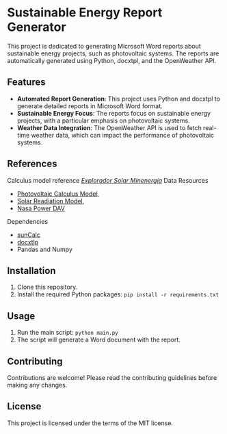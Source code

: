 # Sustainable Energy Report Generator

This project is dedicated to generating Microsoft Word reports about sustainable energy
projects, such as photovoltaic systems. The reports are automatically generated using
Python, docxtpl, and the OpenWeather API.

## Features

- **Automated Report Generation**: This project uses Python and docxtpl to generate
  detailed reports in Microsoft Word format.
- **Sustainable Energy Focus**: The reports focus on sustainable energy projects, with a
  particular emphasis on photovoltaic systems.
- **Weather Data Integration**: The OpenWeather API is used to fetch real-time weather
  data, which can impact the performance of photovoltaic systems.

## References

Calculus model reference
_[Explorador Solar Minenergía](https://solar.minenergia.cl/inicio)_ Data Resources

- [Photovoltaic Calculus Model](https://solar.minenergia.cl/downloads/fotovoltaico.pdf),
- [Solar Readiation Model](https://solar.minenergia.cl/downloads/radiacion.pdf),
- [Nasa Power DAV](https://power.larc.nasa.gov/data-access-viewer/)

Dependencies

- [sunCalc](https://pypi.org/project/suncalc/)
- [docxtlp](https://docxtpl.readthedocs.io/en/latest/)
- Pandas and Numpy

## Installation

1. Clone this repository.
2. Install the required Python packages: `pip install -r requirements.txt`

## Usage

1. Run the main script: `python main.py`
2. The script will generate a Word document with the report.

## Contributing

Contributions are welcome! Please read the contributing guidelines before making any
changes.

## License

This project is licensed under the terms of the MIT license.
